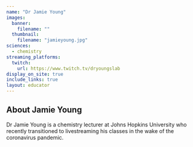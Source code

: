 ```yaml
---
name: "Dr Jamie Young"
images:
  banner:
    filename: ""
  thumbnail:
    filename: "jamieyoung.jpg"
sciences:
  - chemistry
streaming_platforms:
  twitch:
    url: https://www.twitch.tv/dryoungslab
display_on_site: true
include_links: true
layout: educator
---
```

## About Jamie Young

Dr Jamie Young is a chemistry lecturer at Johns Hopkins University who recently transitioned to livestreaming his classes in the wake of the coronavirus pandemic.
